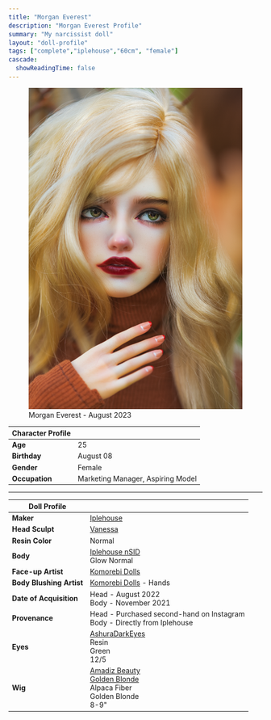 ```yaml
---
title: "Morgan Everest"
description: "Morgan Everest Profile"
summary: "My narcissist doll"
layout: "doll-profile"
tags: ["complete","iplehouse","60cm", "female"]
cascade:
  showReadingTime: false
---
```

<div class="flex gap-4 flex-row flex-wrap">
  <div><figure><img src="morgan-date.png" class="doll-profile-img" alt="A female doll with long blonde hair, dark red lips wearing a flowy floral top" width="500"><figcaption>Morgan Everest - August 2023</figcaption></figure></div>
  <div>

| Character Profile | |
| ----- | ---|
| **Age** | 25 |
| **Birthday** | August 08 |
| **Gender** | Female |
| **Occupation** | Marketing Manager, Aspiring Model |

---

| Doll Profile | |
| ----- | ---|
| **Maker** | [Iplehouse](https://iplehouse.com/home/?page_no=en_index&nhn1=en)  |
| **Head Sculpt** | [Vanessa](https://iplehouse.com/home/shop/item.php?it_id=1712087471&nhn1=en) |
| **Resin Color** | Normal |
| **Body** | [Iplehouse nSID](https://iplehouse.com/home/bbs/board.php?bo_table=bjd_blog_body&wr_id=52&ca_name=SID%20W&nhn1=en) <br> Glow Normal |
| **Face-up Artist** | [Komorebi Dolls](https://komorebidolls.com/) |
| **Body Blushing Artist** | [Komorebi Dolls](https://komorebidolls.com/) - Hands|
| **Date of Acquisition** | Head - August 2022 <br> Body - November 2021 |
| **Provenance** | Head - Purchased second-hand on Instagram <br> Body - Directly from Iplehouse |
| **Eyes** | [AshuraDarkEyes](https://www.etsy.com/shop/ashuradarkeyes) <br> Resin <br> Green <br> 12/5 |
| **Wig** | [Amadiz Beauty](https://www.amadiz.art/) <br> [Golden Blonde](https://www.amadiz.art/product-page/golden-blonde-2) <br> Alpaca Fiber <br> Golden Blonde <br> 8-9" |

  </div>
</div>